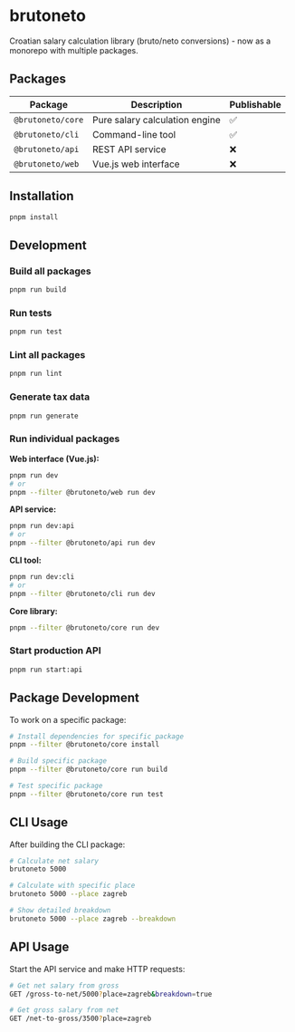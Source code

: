 # brutoneto

Croatian salary calculation library (bruto/neto conversions) - now as a monorepo with multiple packages.

## Packages

| Package | Description | Publishable |
|---------|-------------|-------------|
| `@brutoneto/core` | Pure salary calculation engine | ✅ |
| `@brutoneto/cli` | Command-line tool | ✅ |
| `@brutoneto/api` | REST API service | ❌ |
| `@brutoneto/web` | Vue.js web interface | ❌ |

## Installation

```bash
pnpm install
```

## Development

### Build all packages
```bash
pnpm run build
```

### Run tests
```bash
pnpm run test
```

### Lint all packages
```bash
pnpm run lint
```

### Generate tax data
```bash
pnpm run generate
```

### Run individual packages

**Web interface (Vue.js):**
```bash
pnpm run dev
# or
pnpm --filter @brutoneto/web run dev
```

**API service:**
```bash
pnpm run dev:api
# or
pnpm --filter @brutoneto/api run dev
```

**CLI tool:**
```bash
pnpm run dev:cli
# or
pnpm --filter @brutoneto/cli run dev
```

**Core library:**
```bash
pnpm --filter @brutoneto/core run dev
```

### Start production API
```bash
pnpm run start:api
```

## Package Development

To work on a specific package:

```bash
# Install dependencies for specific package
pnpm --filter @brutoneto/core install

# Build specific package
pnpm --filter @brutoneto/core run build

# Test specific package
pnpm --filter @brutoneto/core run test
```

## CLI Usage

After building the CLI package:

```bash
# Calculate net salary
brutoneto 5000

# Calculate with specific place
brutoneto 5000 --place zagreb

# Show detailed breakdown
brutoneto 5000 --place zagreb --breakdown
```

## API Usage

Start the API service and make HTTP requests:

```bash
# Get net salary from gross
GET /gross-to-net/5000?place=zagreb&breakdown=true

# Get gross salary from net
GET /net-to-gross/3500?place=zagreb
```
